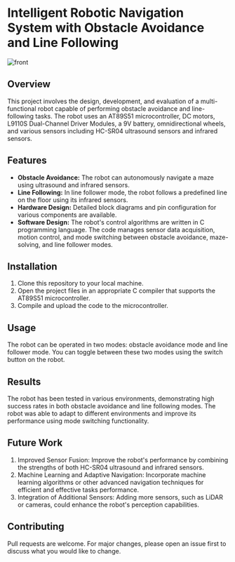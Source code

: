 # Intelligent Robotic Navigation System with Obstacle Avoidance and Line Following
![front](https://github.com/VictorMamaliga/IntelligentRoboticNavigationSystem/assets/92131932/c171d263-9557-402a-b8b9-70f99b9aa4e8)

## Overview

This project involves the design, development, and evaluation of a multi-functional robot capable of performing obstacle avoidance and line-following tasks. The robot uses an AT89S51 microcontroller, DC motors, L9110S Dual-Channel Driver Modules, a 9V battery, omnidirectional wheels, and various sensors including HC-SR04 ultrasound sensors and infrared sensors. 

## Features

- **Obstacle Avoidance:** The robot can autonomously navigate a maze using ultrasound and infrared sensors.
- **Line Following:** In line follower mode, the robot follows a predefined line on the floor using its infrared sensors.
- **Hardware Design:** Detailed block diagrams and pin configuration for various components are available.
- **Software Design:** The robot's control algorithms are written in C programming language. The code manages sensor data acquisition, motion control, and mode switching between obstacle avoidance, maze-solving, and line follower modes.

## Installation

1. Clone this repository to your local machine.
2. Open the project files in an appropriate C compiler that supports the AT89S51 microcontroller.
3. Compile and upload the code to the microcontroller.

## Usage

The robot can be operated in two modes: obstacle avoidance mode and line follower mode. You can toggle between these two modes using the switch button on the robot.

## Results

The robot has been tested in various environments, demonstrating high success rates in both obstacle avoidance and line following modes. The robot was able to adapt to different environments and improve its performance using mode switching functionality.

## Future Work

1. Improved Sensor Fusion: Improve the robot's performance by combining the strengths of both HC-SR04 ultrasound and infrared sensors.
2. Machine Learning and Adaptive Navigation: Incorporate machine learning algorithms or other advanced navigation techniques for efficient and effective tasks performance.
3. Integration of Additional Sensors: Adding more sensors, such as LiDAR or cameras, could enhance the robot's perception capabilities.

## Contributing

Pull requests are welcome. For major changes, please open an issue first to discuss what you would like to change.




